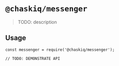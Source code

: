 # `@chaskiq/messenger`

> TODO: description

## Usage

```
const messenger = require('@chaskiq/messenger');

// TODO: DEMONSTRATE API
```
